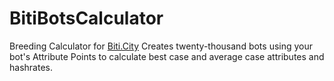 # BitiBotsCalculator
Breeding Calculator for [Biti.City](https://www.biti.city/)
Creates twenty-thousand bots using your bot's Attribute Points to calculate best case and average case attributes and hashrates.
